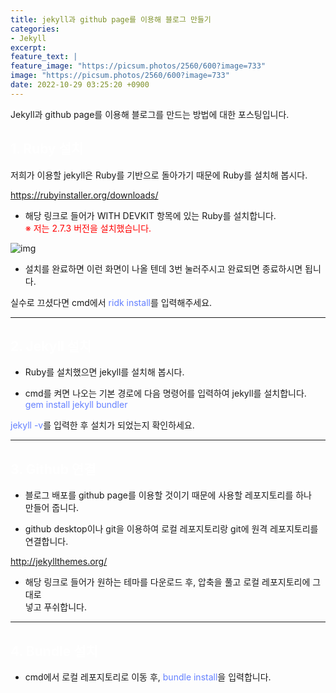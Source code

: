 ```yaml
---
title: jekyll과 github page를 이용해 블로그 만들기
categories:
- Jekyll
excerpt:
feature_text: |
feature_image: "https://picsum.photos/2560/600?image=733"
image: "https://picsum.photos/2560/600?image=733"
date: 2022-10-29 03:25:20 +0900
---
```


Jekyll과 github page를 이용해 블로그를 만드는 방법에 대한 포스팅입니다.  
  
## <span style="color:white">1. Ruby 설치</span>

저희가 이용할 jekyll은 Ruby를 기반으로 돌아가기 때문에 Ruby를 설치해 봅시다.

<https://rubyinstaller.org/downloads/>

+ 해당 링크로 들어가 WITH DEVKIT 항목에 있는 Ruby를 설치합니다.  
<span style="color:red">※ 저는 2.7.3 버전을 설치했습니다.</span>

![img](/blog/assets/img/rubyinstaller2.png)

+ 설치를 완료하면 이런 화면이 나올 텐데 3번 눌러주시고 완료되면 종료하시면 됩니다.

실수로 끄셨다면 cmd에서 <span style='color: #6581ff'>ridk install</span>를 입력해주세요.

---
## <span style="color:white">2. Jekyll 설치</span>

+ Ruby를 설치했으면 jekyll를 설치해 봅시다.

+ cmd를 켜면 나오는 기본 경로에 다음 명령어를 입력하여 jekyll를 설치합니다.  
<span style='color: #6581ff'>gem install jekyll bundler</span>

<span style='color: #6581ff'>jekyll -v</span>를 입력한 후 설치가 되었는지 확인하세요.

---
## <span style="color:white">3. Github 연결</span>

+ 블로그 배포를 github page를 이용할 것이기 때문에 사용할 레포지토리를 하나  
만들어 줍니다.

+ github desktop이나 git을 이용하여 로컬 레포지토리랑 git에 원격 레포지토리를  
연결합니다.

<http://jekyllthemes.org/>

+ 해당 링크로 들어가 원하는 테마를 다운로드 후, 압축을 풀고 로컬 레포지토리에 그대로  
넣고 푸쉬합니다.

---
## <span style="color:white">4. Bundle 설치</span>

+ cmd에서 로컬 레포지토리로 이동 후, <span style="color:#6581ff">bundle install</span>을 입력합니다.

